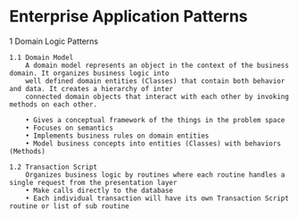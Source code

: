 Enterprise Application Patterns
=============================

1 Domain Logic Patterns

    1.1 Domain Model
        A domain model represents an object in the context of the business domain. It organizes business logic into
        well defined domain entities (Classes) that contain both behavior and data. It creates a hierarchy of inter 
        connected domain objects that interact with each other by invoking methods on each other.
 
        • Gives a conceptual framework of the things in the problem space
        • Focuses on semantics
        • Implements business rules on domain entities
        • Model business concepts into entities (Classes) with behaviors (Methods)
        
    1.2 Transaction Script
        Organizes business logic by routines where each routine handles a single request from the presentation layer
        • Make calls directly to the database
        • Each individual transaction will have its own Transaction Script routine or list of sub routine
